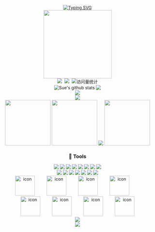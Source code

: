<div align="center">

<!-- Dynamic typing effect -->
<div>
  <a href="https://lvdpub.com">
    <img src="https://readme-typing-svg.demolab.com?font=Fira+Code&pause=1000&color=F7567E&center=true&vCenter=true&repeat=true&width=435&lines=Hello%2C+I+am+Feifa;welcome+to+your+arrival+~" alt="Typing SVG" />
  </a>
</div>

<!-- Coding gif/image -->
<picture>
  <source media="(prefers-color-scheme: dark)" srcset="https://cdn.jsdelivr.net/gh/buptsdz/buptsdz/assets/images/coding.gif" />
  <source media="(prefers-color-scheme: light)" srcset="https://cdn.jsdelivr.net/gh/buptsdz/buptsdz/assets/images/developer.svg" height="225px" />
  <img src="https://cdn.jsdelivr.net/gh/buptsdz/buptsdz/assets/images/coding.gif" />
</picture>

<!-- Profile badges -->
<div>
  <a href="http://lvdpub.com"><img src="https://img.shields.io/badge/Website-个人网站-rgb(170, 220, 245)" /></a>&nbsp;
  <a href="https://www.xiaohongshu.com/user/profile/62c33453000000001b028eb0"><img src="https://img.shields.io/badge/Xiaoghongshu-小红书-rgb(255, 36, 66)" /></a>&nbsp;
  <img src="https://komarev.com/ghpvc/?username=lemodragon&label=Views&color=0e75b6&style=flat" alt="访问量统计" />
</div>

<!-- GitHub Stats -->
<div>
  <img align="center" src="https://github-readme-stats.vercel.app/api?username=lemodragon&show_icons=true&include_all_commits=true&hide_border=true" alt="Sue's github stats" />
  <img align="center" src="https://github-readme-stats.vercel.app/api/top-langs/?username=lemodragon&layout=compact&theme=buefy&hide_border=true" />
</div>

<!-- Activity Graph -->
<picture>
  <source media="(prefers-color-scheme: dark)" srcset="https://github-readme-activity-graph.vercel.app/graph?username=lemodragon&theme=xcode&bg_color=FF000000&hide_border=true" />
  <source media="(prefers-color-scheme: light)" srcset="https://github-readme-activity-graph.vercel.app/graph?username=lemodragon&theme=xcode&bg_color=FF000000&color=000000&hide_border=true" />
  <img src="https://github-readme-activity-graph.vercel.app/graph?username=lemodragon&theme=xcode&bg_color=FF000000&hide_border=true" />
</picture>

<!-- GitHub Streak Stats -->
<div>
  <picture>
    <source media="(prefers-color-scheme: dark)" srcset="https://github-readme-streak-stats.herokuapp.com/?user=lemodragon&theme=dark&hide_border=true" />
    <source media="(prefers-color-scheme: light)" srcset="https://github-readme-streak-stats.herokuapp.com/?user=lemodragon&theme=light&hide_border=true" />
    <img src="https://github-readme-streak-stats.herokuapp.com/?user=lemodragon&theme=dark&hide_border=true" />
  </picture>
</div>

<!-- Decorative Images -->
<div>
  <img width="150" src="https://cdn.jsdelivr.net/gh/lemodragon/lemodragon/assets/images/right.png" />
  <img width="150" src="https://cdn.jsdelivr.net/gh/lemodragon/lemodragon/assets/images/cxyduck.gif"/>
  <img src="/github-metrics.svg">
  <img width="150" src="https://cdn.jsdelivr.net/gh/lemodragon/lemodragon/assets/images/cxyduck.gif">
</div>

<h3 align="center">&#129520; Tools</h3>

<!-- Skill Badges -->
<div>
  <img src="https://img.shields.io/badge/Python-6DB33F?logo=python&logoColor=fff&style=flat" />
  <img src="https://img.shields.io/badge/Mysql-47A248?logo=mysql&logoColor=fff&style=flat" />
  <img src="https://img.shields.io/badge/Django-092E20?logo=django&logoColor=fff&style=flat" />
  <img src="https://img.shields.io/badge/Vue.js-4FC08D?logo=vuedotjs&logoColor=fff&style=flat" />
  <img src="https://img.shields.io/badge/JavaScript-F7DF1E?logo=javascript&logoColor=000&style=flat" />
  <img src="https://img.shields.io/badge/HTML5-E34F26?logo=html5&logoColor=fff&style=flat" />
  <img src="https://img.shields.io/badge/CSS3-1572B6?logo=css3&logoColor=fff&style=flat" />
  <img src="https://img.shields.io/badge/C%2B%2B-00599C?logo=cplusplus&logoColor=fff&style=flat" />
</div>

<div>
  <img src="https://img.shields.io/badge/Node.js-393?logo=nodedotjs&logoColor=fff&style=flat" />
  <img src="https://img.shields.io/badge/Vite-646CFF?logo=vite&logoColor=fff&style=flat" />
  <img src="https://img.shields.io/badge/-Git-FCC624?style=flat-square&logo=git" />
  <img src="https://img.shields.io/badge/-GitHub-pink?style=flat-square&logo=github" />
  <img src="https://img.shields.io/badge/Linux-FCC624?style=flat-square&logo=linux&logoColor=black" />
  <img src="https://img.shields.io/badge/Chrome-4285F4?style=flat-square&logo=GoogleChrome&logoColor=white" />
  <img src="https://img.shields.io/badge/Lenovo-E2231A?logo=lenovo&logoColor=fff&style=flat" />
</div>

<!-- Tech Stack Icons -->
<div>
  <img src="https://techstack-generator.vercel.app/js-icon.svg" alt="icon" width="65" style="width: 65px; height: 65px; margin-right: 35px;" />
  <img src="https://techstack-generator.vercel.app/docker-icon.svg" alt="icon" width="65" style="width: 65px; height: 65px; margin-right: 35px;" />
  <img src="https://techstack-generator.vercel.app/mysql-icon.svg" alt="icon" width="65" style="width: 65px; height: 65px; margin-right: 35px;" />
  <img src="https://techstack-generator.vercel.app/nginx-icon.svg" alt="icon" width="65" style="width: 65px; height: 65px; margin-right: 35px;" />
  <img src="https://techstack-generator.vercel.app/django-icon.svg" alt="icon" width="65" style="width: 65px; height: 65px; margin-right: 35px;" />
  <img src="https://techstack-generator.vercel.app/webpack-icon.svg" alt="icon" width="65" style="width: 65px; height: 65px; margin-right: 35px;" />
  <img src="https://techstack-generator.vercel.app/eslint-icon.svg" alt="icon" width="65" style="width: 65px; height: 65px; margin-right: 35px;" />
  <img src="https://techstack-generator.vercel.app/java-icon.svg" alt="icon" width="65" style="width: 65px; height: 65px;" />
</div>

<!-- Additional Skill Icons -->
<div>
  <img src="https://skillicons.dev/icons?i=ps,ae,pr,au,ai,windows,gcp,debian,ubuntu,azure,linux,npm,nginx,vercel,html,js,cloudflare,vscode,py,css,mysql,svg,postman,gitlab,github,git,notion,apple,twitter,instagram">
</div>

<!-- Footer Image -->
<div>
  <img src="https://cdn.jsdelivr.net/gh/lemodragon/lemodragon/assets/images/icon.png" />
</div>

</div>
